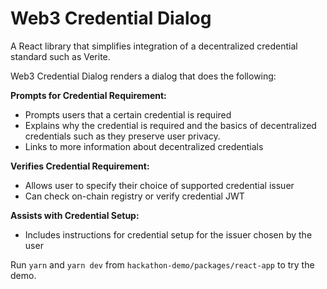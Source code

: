 # Web3 Credential Dialog

A React library that simplifies integration of a decentralized credential standard such as Verite. 

Web3 Credential Dialog renders a dialog that does the following:

**Prompts for Credential Requirement:**
- Prompts users that a certain credential is required
- Explains why the credential is required and the basics of decentralized credentials such as they preserve user privacy.
- Links to more information about decentralized credentials
 
 **Verifies Credential Requirement:**
- Allows user to specify their choice of supported credential issuer
- Can check on-chain registry or verify credential JWT

 **Assists with Credential Setup:**
- Includes instructions for credential setup for the issuer chosen by the user

 


Run `yarn` and `yarn dev` from `hackathon-demo/packages/react-app` to try the demo. 
